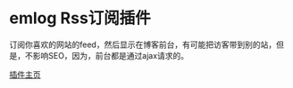 emlog Rss订阅插件
====================

订阅你喜欢的网站的feed，然后显示在博客前台，有可能把访客带到别的站，但是，不影响SEO，因为，前台都是通过ajax请求的。

[插件主页](http://xiaosong.org/share/the-official-releas-of-rss-subscribe-plugin)